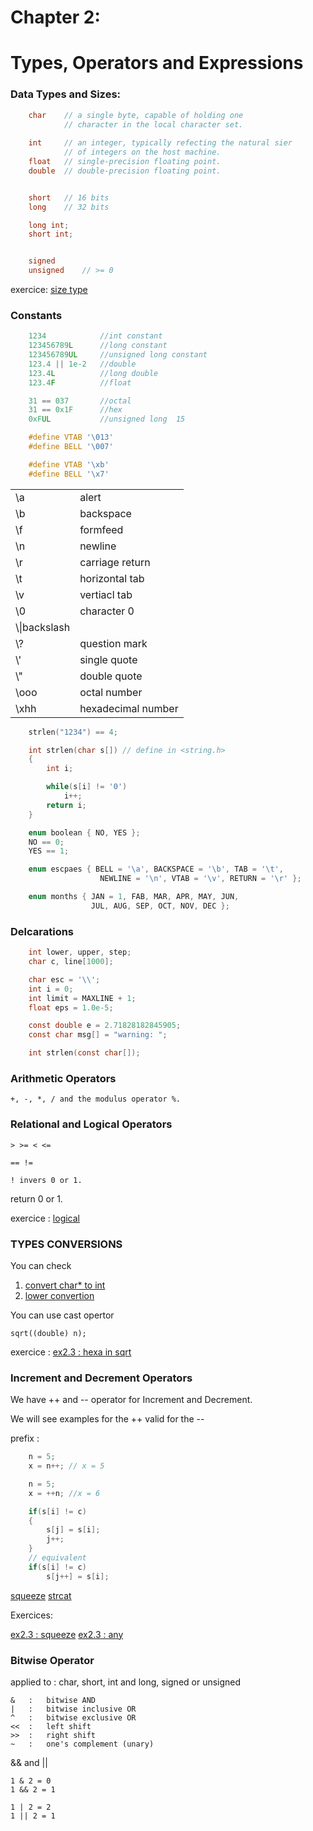 # Chapter 2:
# Types, Operators and Expressions

### Data Types and Sizes:

```c
    char    // a single byte, capable of holding one
            // character in the local character set.
    
    int     // an integer, typically refecting the natural sier
            // of integers on the host machine.
    float   // single-precision floating point.
    double  // double-precision floating point.


    short   // 16 bits
    long    // 32 bits

    long int;
    short int;


    signed
    unsigned    // >= 0
```
exercice:
[size type](exercises/ex2-1.c)

### Constants

```c    
    1234            //int constant
    123456789L      //long constant
    123456789UL     //unsigned long constant
    123.4 || 1e-2   //double
    123.4L          //long double
    123.4F          //float

    31 == 037       //octal
    31 == 0x1F      //hex
    0xFUL           //unsigned long  15

    #define VTAB '\013'
    #define BELL '\007'

    #define VTAB '\xb'
    #define BELL '\x7'
```

|   |   |
|---|---|
|\a|alert|
|\b|backspace|
|\f|formfeed|
|\n|newline|
|\r|carriage return|
|\t|horizontal tab|
|\v|vertiacl tab|
|\0|character 0|
|\\\\|backslash|
|\\?|question mark|
|\\'|single quote|
|\\"|double quote|
|\\ooo|octal number|
|\xhh|hexadecimal number|

```c
    strlen("1234") == 4;

    int strlen(char s[]) // define in <string.h>
    {
        int i;

        while(s[i] != '0')
            i++;
        return i;
    }
```

```c
    enum boolean { NO, YES };
    NO == 0;
    YES == 1;

    enum escpaes { BELL = '\a', BACKSPACE = '\b', TAB = '\t',
                    NEWLINE = '\n', VTAB = '\v', RETURN = '\r' };

    enum months { JAN = 1, FAB, MAR, APR, MAY, JUN,
                  JUL, AUG, SEP, OCT, NOV, DEC };
```

### Delcarations

```c
    int lower, upper, step;
    char c, line[1000];

    char esc = '\\';
    int i = 0;
    int limit = MAXLINE + 1;
    float eps = 1.0e-5;

    const double e = 2.71828182845905;
    const char msg[] = "warning: ";

    int strlen(const char[]);
```

### Arithmetic Operators

    +, -, *, / and the modulus operator %.

### Relational and Logical Operators

    > >= < <=

    == !=

    ! invers 0 or 1.

return 0 or 1.

exercice :
[logical](exercises/ex2-2.c)

### TYPES CONVERSIONS

You can check 
1. [convert char* to int](1-convert_s_to_integer.c) 
1. [lower convertion](2-lower.c)

You can use cast opertor
        
    sqrt((double) n);

exercice :
[ex2.3 : hexa in sqrt](exercises/ex2-3.c)

### Increment and Decrement Operators

We have ++ and -- operator for Increment and Decrement.


We will see examples for the ++ valid for the --

prefix : 
```c
    n = 5;
    x = n++; // x = 5

    n = 5;
    x = ++n; //x = 6

    if(s[i] != c)
    {
        s[j] = s[i];
        j++;
    }
    // equivalent
    if(s[i] != c)
        s[j++] = s[i];
```

[squeeze](4-squeeze.c)
[strcat](5-strcat.c)

Exercices:

[ex2.3 : squeeze](exercises/ex2-4.c)
[ex2.3 : any](exercises/ex2-5.c)

### Bitwise Operator

applied to : char, short, int and long, signed or unsigned

    &   :   bitwise AND
    |   :   bitwise inclusive OR
    ^   :   bitwise exclusive OR
    <<  :   left shift
    >>  :   right shift
    ~   :   one's complement (unary)

&& and ||

    1 & 2 = 0
    1 && 2 = 1

    1 | 2 = 2
    1 || 2 = 1

